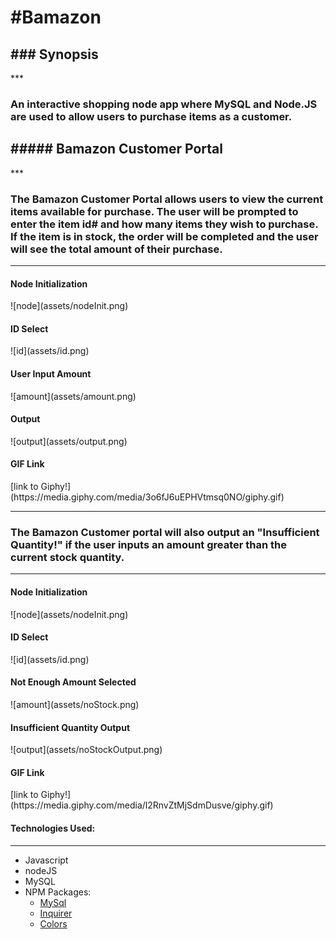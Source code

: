<h1>#Bamazon</h1>

<h2>### Synopsis</h2>
***

<h3>An interactive shopping node app where MySQL and Node.JS are used to allow users to purchase items as a customer.</h3>

<h2>##### Bamazon Customer Portal</h2>
***

<h3>The Bamazon Customer Portal allows users to view the current items available for purchase.  The user will be prompted to enter the item id# and how many items they wish to purchase.  If the item is in stock, the order will be completed and the user will see the total amount of their purchase.</h3>

***
<h4>Node Initialization</h4>
![node](assets/nodeInit.png)

<h4>ID Select</h4>
![id](assets/id.png)

<h4>User Input Amount</h4>
![amount](assets/amount.png)

<h4>Output</h4>
![output](assets/output.png)

<h4>GIF Link</h4>
[link to Giphy!](https://media.giphy.com/media/3o6fJ6uEPHVtmsq0NO/giphy.gif)

***
<h3>The Bamazon Customer portal will also output an "Insufficient Quantity!" if the user inputs an amount greater than the current stock quantity.</h3>

***
<h4>Node Initialization</h4>
![node](assets/nodeInit.png)

<h4>ID Select</h4>
![id](assets/id.png)

<h4>Not Enough Amount Selected</h4>
![amount](assets/noStock.png)

<h4>Insufficient Quantity Output</h4>
![output](assets/noStockOutput.png)

<h4>GIF Link</h4>
[link to Giphy!](https://media.giphy.com/media/l2RnvZtMjSdmDusve/giphy.gif)

#### Technologies Used:
***

* Javascript
* nodeJS
* MySQL
* NPM Packages:
	- [MySql](github.com/mysqljs/mysql)
	- [Inquirer](github.com/SBoudrias/Inquirer.js)
	- [Colors](github.com/Marak/colors.js)

